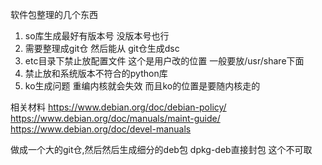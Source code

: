 软件包整理的几个东西

1. so库生成最好有版本号 没版本号也行
2. 需要整理成git仓 然后能从 git仓生成dsc
3. etc目录下禁止放配置文件 这个是用户改的位置 一般要放/usr/share下面
4. 禁止放和系统版本不符合的python库
5. ko生成问题 重编内核就会失效 而且ko的位置是要随内核走的

相关材料
https://www.debian.org/doc/debian-policy/
https://www.debian.org/doc/manuals/maint-guide/
https://www.debian.org/doc/devel-manuals



做成一个大的git仓,然后然后生成细分的deb包
dpkg-deb直接封包 这个不可取
